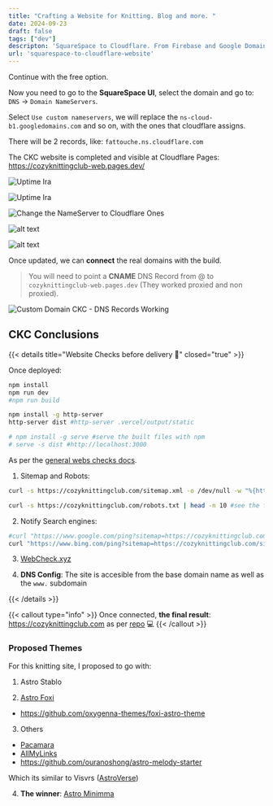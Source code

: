 ```yaml
---
title: "Crafting a Website for Knitting. Blog and more. "
date: 2024-09-23
draft: false
tags: ["dev"]
descripton: 'SquareSpace to Cloudflare. From Firebase and Google Domains to Web a with Cloudflare Pages'
url: 'squarespace-to-cloudflare-website'
---
```


Continue with the free option.

Now you need to go to the **SquareSpace UI**, select the domain and go to: `DNS` -> `Domain NameServers`.

Select `Use custom nameservers`, we will replace the `ns-cloud-b1.googledomains.com` and so on, with the ones that cloudflare assigns.

There will be 2 records, like: `fattouche.ns.cloudflare.com`

The CKC website is completed and visible at Cloudflare Pages: https://cozyknittingclub-web.pages.dev/

![Uptime Ira](/blog_img/web/success2-ckc/Cloudflare-SquareSpace-DNS.png)

![Uptime Ira](/blog_img/web/success2-ckc/Cloudflare-SquareSpace-DNSChange.png)

![Change the NameServer to Cloudflare Ones](/blog_img/web/success2-ckc/Cloudflare-SquareSpace-DNSChangeUpdate.png)

![alt text](/blog_img/web/success2-ckc/CKC-CFWnP-Github.png)

![alt text](/blog_img/web/success2-ckc/CKC-Deployed.png)

Once updated, we can **connect** the real domains with the build.

> You will need to point a **CNAME** DNS Record from @ to `cozyknittingclub-web.pages.dev` (They worked proxied and non proxied).

![Custom Domain CKC - DNS Records Working](/blog_img/web/success2-ckc/CF-WnP-DNS-CKC.png)

## CKC Conclusions

{{< details title="Website Checks before delivery 📌" closed="true" >}}

Once deployed:

```sh
npm install
npm run dev
#npm run build
```

```sh
npm install -g http-server
http-server dist #http-server .vercel/output/static

# npm install -g serve #serve the built files with npm
# serve -s dist #http://localhost:3000
```

As per the [general webs checks docs](https://jalcocert.github.io/JAlcocerT/create-your-website/#is-my-website-performing-well).


1. Sitemap and Robots:

```sh
curl -s https://cozyknittingclub.com/sitemap.xml -o /dev/null -w "%{http_code}\n" #200, OK!
```

```sh
curl -s https://cozyknittingclub.com/robots.txt | head -n 10 #see the first 10 lines
```

2. Notify Search engines:

```sh
#curl "https://www.google.com/ping?sitemap=https://cozyknittingclub.com/sitemap.xml"
curl "https://www.bing.com/ping?sitemap=https://cozyknittingclub.com/sitemap.xml"
```

3. [WebCheck.xyz](https://web-check.xyz/check/https%3A%2F%2Fdm-real-estate.com%2F)

4. **DNS Config**: The site is accesible from the base domain name as well as the `www.` subdomain

{{< /details >}}

{{< callout type="info" >}}
Once connected, **the final result**: https://cozyknittingclub.com as per [repo](https://github.com/JAlcocerT/cozyknittingclub-web) 💻
{{< /callout >}}


### Proposed Themes

For this knitting site, I proposed to go with:

1. Astro Stablo

2. [Astro Foxi](https://github.com/alexadark/foxi-astro)
  
* https://github.com/oxygenna-themes/foxi-astro-theme

3. Others
* [Pacamara](https://github.com/palmiak/pacamara-headless)
* [AllMyLinks](https://github.com/SofiDevO/allmylinks)
* https://github.com/ouranoshong/astro-melody-starter

Which its similar to Visvrs ([AstroVerse](https://github.com/penboxlab/astroverse))

4. **The winner**: [Astro Minimma](https://github.com/iamnyasha/minimma)